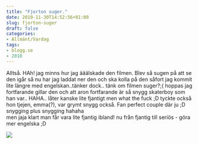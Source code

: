 ```yaml
---
title: "Fjorton suger."
date: 2010-11-30T14:52:56+01:00
slug: fjorton-suger
draft: false
categories:
- Allmänt/Vardag
tags:
- blogg.se
- 2010
---
```

Alltså. HAh! jag minns hur jag ääälskade den filmen. Blev så sugen på att se den igår så nu har jag laddat ner den och ska kolla på den såfort jag kommit lite längre med engelskan..tänker dock.. tänk om filmen suger?;( hoppas jag fortfarande gillar den och att aron fortfarande är så snygg skaterboy som han var.. HAHA.. låter kanske lite fjantigt men what the fuck ;D tyckte också hon tjejen, emma(?), var grymt snygg också. Fan perfect couple där ju ;D snygging plus snygging hahaha  
men jaja klart man får vara lite fjantig ibland! nu från fjantig till seriös - göra mer engelska ;D  
  
  
  
![](/assets/images/blogg.se/bild37_119511215.jpg)